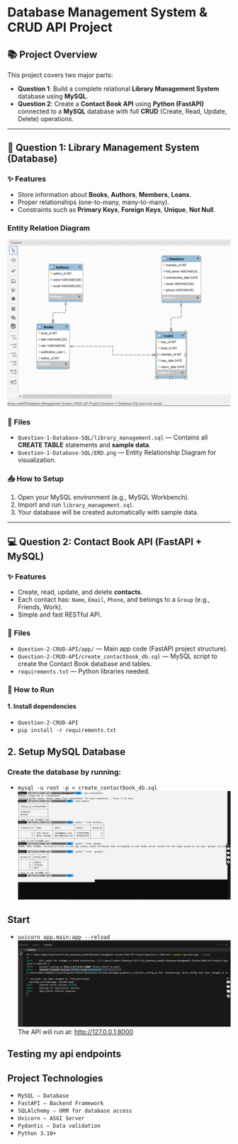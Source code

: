 # Database Management System & CRUD API Project

## 📚 Project Overview

This project covers two major parts:

- **Question 1**: Build a complete relational **Library Management System** database using **MySQL**.
- **Question 2**: Create a **Contact Book API** using **Python (FastAPI)** connected to a **MySQL** database with full **CRUD** (Create, Read, Update, Delete) operations.

---

## 🧠 Question 1: Library Management System (Database)

### ✨ Features

- Store information about **Books**, **Authors**, **Members**, **Loans**.
- Proper relationships (one-to-many, many-to-many).
- Constraints such as **Primary Keys**, **Foreign Keys**, **Unique**, **Not Null**.

### Entity Relation Diagram
![Alt text here](Question-1-Database-SQL/erd.png)

### 📂 Files

- `Question-1-Database-SQL/library_management.sql` — Contains all **CREATE TABLE** statements and **sample data**.
- `Question-1-Database-SQL/ERD.png` — Entity Relationship Diagram for visualization.

### 📥 How to Setup

1. Open your MySQL environment (e.g., MySQL Workbench).
2. Import and run `library_management.sql`.
3. Your database will be created automatically with sample data.

---

## 💻 Question 2: Contact Book API (FastAPI + MySQL)

### ✨ Features

- Create, read, update, and delete **contacts**.
- Each contact has: `Name`, `Email`, `Phone`, and belongs to a `Group` (e.g., Friends, Work).
- Simple and fast RESTful API.

### 📂 Files

- `Question-2-CRUD-API/app/` — Main app code (FastAPI project structure).
- `Question-2-CRUD-API/create_contactbook_db.sql` — MySQL script to create the Contact Book database and tables.
- `requirements.txt` — Python libraries needed.

### 🚀 How to Run

#### 1. Install dependencies

- `Question-2-CRUD-API`
- `pip install -r requirements.txt`

## 2. Setup MySQL Database

### Create the database by running:

 - `mysql -u root -p < create_contactbook_db.sql`
![server running](Question-2-CRUD-API/screenshots/database.png)
## Start
 - `uvicorn app.main:app --reload`
 ![server running](Question-2-CRUD-API/screenshots/server_started.png)
 The API will run at: http://127.0.0.1:8000


## Testing my api endpoints


## Project Technologies
- `MySQL — Database`
- `FastAPI — Backend Framework`
- `SQLAlchemy — ORM for database access`
- `Uvicorn — ASGI Server`
- `Pydantic — Data validation`
- `Python 3.10+`